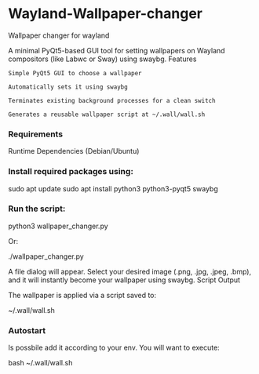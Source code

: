# Wayland-Wallpaper-changer
Wallpaper changer for wayland

A minimal PyQt5-based GUI tool for setting wallpapers on Wayland compositors (like Labwc or Sway) using swaybg.
Features

    Simple PyQt5 GUI to choose a wallpaper

    Automatically sets it using swaybg

    Terminates existing background processes for a clean switch

    Generates a reusable wallpaper script at ~/.wall/wall.sh


### Requirements
Runtime Dependencies (Debian/Ubuntu)

### Install required packages using:

sudo apt update
sudo apt install python3 python3-pyqt5 swaybg

### Run the script:

python3 wallpaper_changer.py

Or:

./wallpaper_changer.py

A file dialog will appear. Select your desired image (.png, .jpg, .jpeg, .bmp), and it will instantly become your wallpaper using swaybg.
Script Output

The wallpaper is applied via a script saved to:

~/.wall/wall.sh

### Autostart

Is possbile add it according to your env. 
You will want to execute: 

bash ~/.wall/wall.sh
